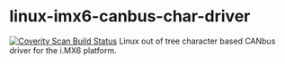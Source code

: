 # linux-imx6-canbus-char-driver
[![Coverity Scan Build Status](https://scan.coverity.com/projects/4844/badge.svg)](https://scan.coverity.com/projects/4844)
Linux out of tree character based CANbus driver for the i.MX6 platform.

